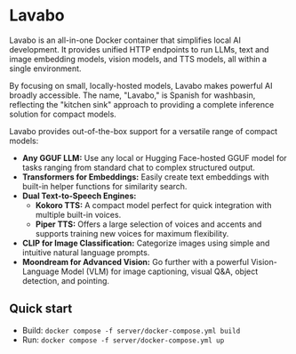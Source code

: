 Lavabo
==============

Lavabo is an all-in-one Docker container that simplifies local AI development. It provides unified HTTP endpoints to run LLMs, text and image embedding models, vision models, and TTS models, all within a single environment.

By focusing on small, locally-hosted models, Lavabo makes powerful AI broadly accessible. The name, "Lavabo," is Spanish for washbasin, reflecting the "kitchen sink" approach to providing a complete inference solution for compact models.

Lavabo provides out-of-the-box support for a versatile range of compact models:

- **Any GGUF LLM:** Use any local or Hugging Face-hosted GGUF model for tasks ranging from standard chat to complex structured output.
- **Transformers for Embeddings:** Easily create text embeddings with built-in helper functions for similarity search.
- **Dual Text-to-Speech Engines:**
  - **Kokoro TTS:** A compact model perfect for quick integration with multiple built-in voices.
  - **Piper TTS:** Offers a large selection of voices and accents and supports training new voices for maximum flexibility.
- **CLIP for Image Classification:** Categorize images using simple and intuitive natural language prompts.
- **Moondream for Advanced Vision:** Go further with a powerful Vision-Language Model (VLM) for image captioning, visual Q&A, object detection, and pointing.

Quick start
-----------

- Build: `docker compose -f server/docker-compose.yml build`
- Run: `docker compose -f server/docker-compose.yml up`